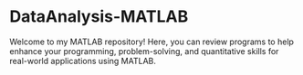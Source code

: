 # DataAnalysis-MATLAB
Welcome to my MATLAB repository! Here, you can review programs to help enhance your programming, problem-solving, and quantitative skills for real-world applications using MATLAB.
